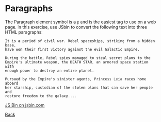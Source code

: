 # Paragraphs

The Paragraph element symbol is a `p` and is the easiest tag to use on a web page.
In this exercise, use JSbin to convert the following text into three HTML paragraphs:

```
It is a period of civil war. Rebel spaceships, striking from a hidden base,
have won their first victory against the evil Galactic Empire.

During the battle, Rebel spies managed to steal secret plans to the
Empire's ultimate weapon, the DEATH STAR, an armored space station with
enough power to destroy an entire planet.

Pursued by the Empire's sinister agents, Princess Leia races home aboard
her starship, custodian of the stolen plans that can save her people and
restore freedom to the galaxy....
```

<a class="jsbin-embed" href="https://jsbin.com/famivu/5/embed?html,output">JS Bin on jsbin.com</a>

[Back](/1-hello-world/)
